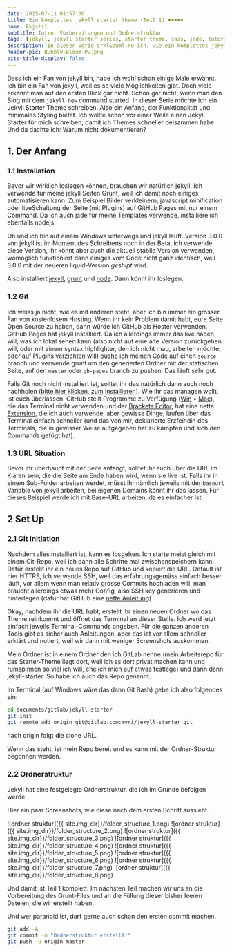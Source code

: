 ```yaml
---
date: 2015-07-11 01:57:00
title: Ein komplettes jekyll starter theme (Teil 1) ♦♦♦♦♦
name: Ekjst(1
subtitle: Intro, Vorbereitungen und Ordnerstruktur
tags: [jekyll, jekyll starter series, starter theme, sass, jade, tutorial, ♦♦♦♦♦ ]
description: In dieser Serie erkl&auml;re ich, wie ein komplettes jekyll starter theme entsteht.
header-pic: Bubbly-Bloom_Pw.png
site-title-display: false
---
```

Dass ich ein Fan von jekyll bin, habe ich wohl schon einige Male erwähnt. Ich bin ein Fan von jekyll, weil es so viele Möglichkeiten gibt. Doch viele erkennt man auf den ersten Blick gar nicht. Schon gar nicht, wenn man den Blog mit dem `jekyll new` command started.
In dieser Serie möchte ich ein Jekyll Starter Theme schreiben. Also ein Anfang, der Funktionalität und minimales Styling bietet. Ich wollte schon vor einer Weile einen Jekyll Starter für mich schreiben, damit ich Themes schneller beisammen habe. Und da dachte ich: Warum nicht dokumentieren?

<!-- more -->

## 1. Der Anfang

### 1.1 Installation
Bevor wir wirklich loslegen können, brauchen wir natürlich jekyll. Ich verwende für meine jekyll Seiten Grunt, weil ich damit noch einiges automatisieren kann. Zum Beispiel Bilder verkleinern, javascript minification oder liveSchaltung der Seite (mit Plugins) auf GitHub Pages mit nur einem Command. Da ich auch jade für meine Templates verwende, installiere ich ebenfalls nodejs.

Oh und ich bin auf einem Windows unterwegs und jekyll läuft. Version 3.0.0 von jekyll ist im Moment des Schreibens noch in der Beta, ich verwende diese Version, ihr könnt aber auch die aktuell stabile Version verwenden, womöglich funktioniert dann einiges vom Code nicht ganz identisch, weil 3.0.0 mit der neueren liquid-Version _geshipt_ wird.

Also installiert [jekyll](http://jekyllrb.com/docs/installation/), [grunt](http://gruntjs.com/getting-started) und [node](https://nodejs.org/). Dann könnt ihr loslegen.

### 1.2 Git
Ich weiss ja nicht, wie es mit anderen steht, aber ich bin immer ein grosser Fan von kostenlosem Hosting. Wenn ihr kein Problem damit habt, eure Seite Open Source zu haben, dann würde ich GitHub als Hoster verwenden. GitHub Pages hat jekyll installiert. Da ich allerdings immer das live haben will, was ich lokal sehen kann (also nicht auf eine alte Version zurückgehen will, oder mit einem syntax highlighter, den ich nicht mag, arbeiten möchte, oder auf Plugins verzichten will) pushe ich meinen Code auf einen `source` branch und verwende grunt um den generierten Ordner mit der statischen Seite, auf den `master` oder `gh-pages` branch zu pushen. Das läuft sehr gut.

Falls Git noch nicht installiert ist, solltet ihr das natürlich dann auch noch nachholen ([bitte hier klicken, zum installieren](https://git-scm.com/)). Wie ihr das managen wollt, ist euch überlassen. GitHub stellt Programme zu Verfügung ([Win](https://windows.github.com/) &bull; [Mac](https://mac.github.com/)), die das Terminal nicht verwenden und der [Brackets Editor](http://brackets.io), hat eine nette [Extension](https://github.com/zaggino/brackets-git), die ich auch verwende, aber gewisse Dinge, laufen über das Terminal einfach schneller (und das von mir, deklarierte Erzfeindin des Terminals, die in gewisser Weise aufgegeben hat zu kämpfen und sich den Commands gefügt hat).

### 1.3 URL Situation
Bevor ihr überhaupt mit der Seite anfangt, solltet ihr euch über die URL im Klaren sein, die die Seite am Ende haben wird, wenn sie live ist. Falls ihr in einem Sub-Folder arbeiten werdet, müsst ihr nämlich jeweils mit der `baseurl` Variable von jekyll arbeiten, bei eigenen Domains könnt ihr das lassen.
Für dieses Beispiel werde ich mit Base-URL arbeiten, da es einfacher ist.

## 2 Set Up

### 2.1 Git Initiation
Nachdem alles installiert ist, kann es losgehen. Ich starte meist gleich mit einem Git-Repo, weil ich dann alle Schritte mal zwischenspeichern kann.
Dafür erstellt ihr ein neues Repo auf GitHub und kopiert die URL. Default ist hier HTTPS, ich verwende SSH, weil das erfahrungsgemäss einfach besser läuft, vor allem wenn man relativ grosse Commits hochladen will, man braucht allerdings etwas mehr Config, also SSH key generieren und hinterlegen (dafür hat GitHub eine [nette Anleitung](https://help.github.com/articles/generating-ssh-keys/#platform-all))

Okay, nachdem ihr die URL habt, erstellt ihr einen neuen Ordner wo das Theme reinkommt und öffnet das Terminal an dieser Stelle. Ich werd jetzt einfach jeweils Terminal-Commands angeben. Für die ganzen anderen Tools gibt es sicher auch Anleitungen, aber das ist vor allem schneller erklärt und notiert, weil wir dann mit weniger Screenshots auskommen.

Mein Ordner ist in einem Ordner den ich GitLab nenne (mein Arbeitsrepo für das Starter-Theme liegt dort, weil ich es dort privat machen kann und rumspinnen so viel ich will, ehe ich mich auf etwas festlege) und darin dann jekyll-starter. So habe ich auch das Repo genannt.

Im Terminal (auf Windows wäre das dann Git Bash) gebe ich also folgendes ein:

```bash
cd documents/gitlab/jekyll-starter
git init
git remote add origin git@gitlab.com:myri/jekyll-starter.git
```

nach origin folgt die clone URL.

Wenn das steht, ist mein Repo bereit und es kann mit der Ordner-Struktur begonnen werden.

### 2.2 Ordnerstruktur
Jekyll hat eine festgelegte Ordnerstruktur, die ich im Grunde befolgen werde.

Hier ein paar Screenshots, wie diese nach dem ersten Schritt aussieht.

![ordner struktur]({{ site.img_dir}}/folder_structure_1.png)
![ordner struktur]({{ site.img_dir}}/folder_structure_2.png)
![ordner struktur]({{ site.img_dir}}/folder_structure_3.png)
![ordner struktur]({{ site.img_dir}}/folder_structure_4.png)
![ordner struktur]({{ site.img_dir}}/folder_structure_5.png)
![ordner struktur]({{ site.img_dir}}/folder_structure_6.png)
![ordner struktur]({{ site.img_dir}}/folder_structure_7.png)
![ordner struktur]({{ site.img_dir}}/folder_structure_8.png)

Und damit ist Teil 1 komplett. Im nächsten Teil machen wir uns an die Vorbereitung des Grunt-Files und an die Füllung dieser bisher leeren Dateien, die wir erstellt haben.

Und wer paranoid ist, darf gerne auch schon den ersten commit machen.

```bash
git add -A
git commit -m "Ordnerstruktur erstellt!"
git push -u origin master
```